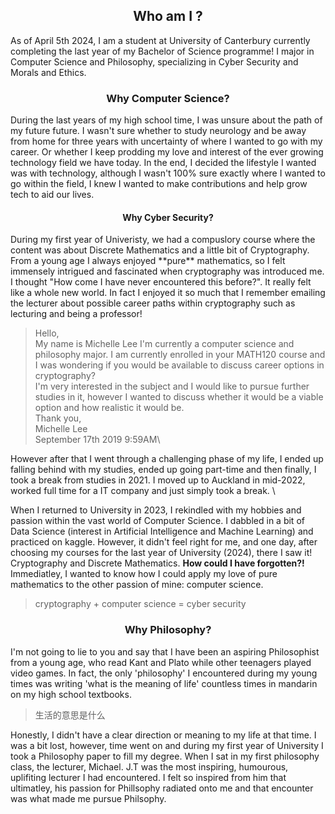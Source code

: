  <h2 style="text-align: center;"> Who am I ?</h2> 
As of April 5th 2024, I am a student at University of Canterbury currently completing the last year of my Bachelor of Science programme!
I major in Computer Science and Philosophy, specializing in Cyber Security and Morals and Ethics.

 <h3 style="text-align: center;"> Why Computer Science? </h3> 
During the last years of my high school time, I was unsure about the path of my future future. I wasn't sure whether to study neurology and be away from home for three years with uncertainty of where I wanted to go with my career.
Or whether I keep prodding my love and interest of the ever growing technology field we have today. In the end, I decided the lifestyle I wanted was with technology, although I wasn't 100% sure exactly where I wanted to go within the field, I knew I wanted to make contributions and help grow tech to aid our lives. 

<h4 style="text-align: center;"> Why Cyber Security? </h4> 
During my first year of Univeristy, we had a compuslory course where the content was about Discrete Mathematics and a little bit of Cryptography. From a young age I always enjoyed **pure** mathematics, so I felt immensely intrigued and fascinated when cryptography was introduced me. I thought "How come I have never encountered this before?". It really felt like a whole new world. In fact I enjoyed it so much that I remember emailing the lecturer about possible career paths within cryptography such as lecturing and being a professor! 

> Hello, \
> My name is Michelle Lee I'm currently a computer science and philosophy major. I am currently enrolled in your MATH120 course and I was wondering if you would be available to discuss career options in cryptography?\
> I'm very interested in the subject and I would like to pursue further studies in it, however I wanted to discuss whether it would be a viable option and how realistic it would be.\
> Thank you,\
> Michelle Lee\
> September 17th 2019 9:59AM\

However after that I went through a challenging phase of my life, I ended up falling behind with my studies, ended up going part-time and then finally, I took a break from studies in 2021. I moved up to Auckland in mid-2022, worked full time for a IT company and just simply took a break. \

When I returned to University in 2023, I rekindled with my hobbies and passion within the vast world of Computer Science. I dabbled in a bit of Data Science (interest in Artificial Intelligence and Machine Learning) and practiced on kaggle. However, it didn't feel right for me, and one day, after choosing my courses for the last year of University (2024), there I saw it! Cryptography and Discrete Mathematics. **How could I have forgotten?!** Immediatley, I wanted to know how I could apply my love of pure mathematics to the other passion of mine: computer science. 

> cryptography + computer science = cyber security


<h3 style="text-align: center;"> Why Philosophy? </h3> 
I'm not going to lie to you and say that I have been an aspiring Philosophist from a young age, who read Kant and Plato while other teenagers played video games.
In fact, the only 'philosophy' I encountered during my young times was writing 'what is the meaning of life' countless times in mandarin on my high school textbooks. 

> 生活的意思是什么

Honestly, I didn't have a clear direction or meaning to my life at that time. I was a bit lost, however, time went on and during my first year of University I took a Philosophy paper to fill my degree.
When I sat in my first philosophy class, the lecturer, Michael. J.T was the most inspiring, humourous, uplifiting lecturer I had encountered. I felt so inspired from him that ultimatley, his passion for Phillsophy radiated onto me and that encounter was what made me pursue Philsophy. 
